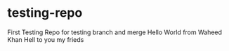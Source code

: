 # testing-repo
First Testing Repo for testing branch and merge
Hello World from Waheed Khan
Hell to you my frieds
